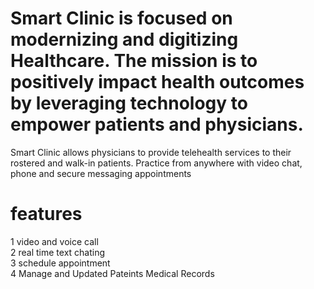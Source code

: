 # Smart Clinic is focused on modernizing and digitizing Healthcare. The mission is to positively impact health outcomes by leveraging technology to empower patients and physicians.
Smart Clinic allows physicians to provide telehealth services to their rostered and walk-in patients. Practice from anywhere with video chat, phone and secure messaging appointments
# features
1 video and voice call <br> 
2 real time text chating <br>
3 schedule appointment <br>
4 Manage and Updated Pateints Medical Records
 
